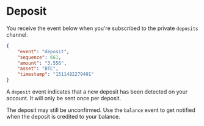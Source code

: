 # Deposit

You receive the event below when you're subscribed to the private `deposits` channel.

```json
{
	"event": "deposit",
	"sequence": 661,
	"amount": "3.556",
	"asset": "BTC",
	"timestamp": "1511482279491"
}
```

A `deposit` event indicates that a new deposit has been detected on your account. It will only be sent once per deposit.

The deposit may still be unconfirmed. Use the `balance` event to get notified when the deposit is credited to your balance.